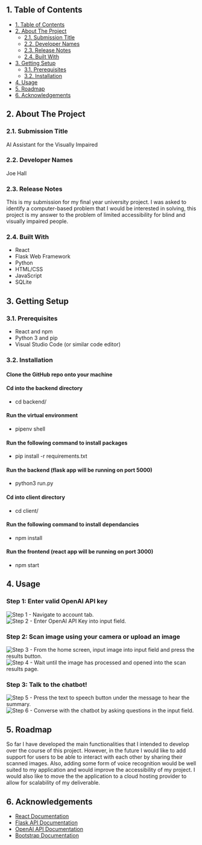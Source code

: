 ## 1. Table of Contents

- [1. Table of Contents](#1-table-of-contents)
- [2. About The Project](#2-about-the-project)
    - [2.1. Submission Title](#21-submission-title)
    - [2.2. Developer Names](#22-developer-names)
    - [2.3. Release Notes](#23-release-notes)
    - [2.4. Built With](#24-built-with)
- [3. Getting Setup](#3-getting-setup)
    - [3.1. Prerequisites](#31-prerequisites)
    - [3.2. Installation](#32-installation)
- [4. Usage](#4-usage)
- [5. Roadmap](#5-roadmap)
- [6. Acknowledgements](#6-acknowledgements)

## 2. About The Project

### 2.1. Submission Title

AI Assistant for the Visually Impaired

### 2.2. Developer Names

Joe Hall

### 2.3. Release Notes

This is my submission for my final year university project. I was asked to identify a computer-based problem that I would be interested in solving, this project is my answer to the problem of limited accessibility for blind and visually impaired people.

### 2.4. Built With

- React
- Flask Web Framework
- Python
- HTML/CSS
- JavaScript
- SQLite

## 3. Getting Setup

### 3.1. Prerequisites

- React and npm
- Python 3 and pip
- Visual Studio Code (or similar code editor)

### 3.2. Installation

#### Clone the GitHub repo onto your machine

#### Cd into the backend directory
- cd backend/

#### Run the virtual environment
- pipenv shell

#### Run the following command to install packages
- pip install -r requirements.txt

#### Run the backend (flask app will be running on port 5000)
- python3 run.py

#### Cd into client directory
- cd client/

#### Run the following command to install dependancies
- npm install

#### Run the frontend (react app will be running on port 3000)
- npm start

## 4. Usage

### Step 1: Enter valid OpenAI API key

![Step 1 - Navigate to account tab.](client/public/AboutImages/Step1-1.png)
![Step 2 - Enter OpenAI API Key into input field.](client/public/AboutImages/Step1-2.png)

### Step 2: Scan image using your camera or upload an image

![Step 3 - From the home screen, input image into input field and press the results button.](client/public/AboutImages/Step2-1.png)
![Step 4 - Wait until the image has processed and opened into the scan results page.](client/public/AboutImages/Step2-2.png)

### Step 3: Talk to the chatbot!

![Step 5 - Press the text to speech button under the message to hear the summary.](client/public/AboutImages/Step3-1.png)
![Step 6 - Converse with the chatbot by asking questions in the input field.](client/public/AboutImages/Step3-2.png)

## 5. Roadmap

So far I have developed the main functionalities that I intended to develop over the course of this project. However, in the future I would like to add support for users to be able to interact with each other by sharing their scanned images. Also, adding some form of voice recognition would be well suited to my application and would improve the accessibility of my project. I would also like to move the the application to a cloud hosting provider to allow for scalability of my deliverable.

## 6. Acknowledgements

- [React Documentation](https://react.dev/)
- [Flask API Documentation](https://flask.palletsprojects.com/en/2.3.x/api/)
- [OpenAI API Documentation](https://platform.openai.com/docs/overview)
- [Bootstrap Documentation](https://getbootstrap.com/docs/5.0/getting-started/introduction/)
